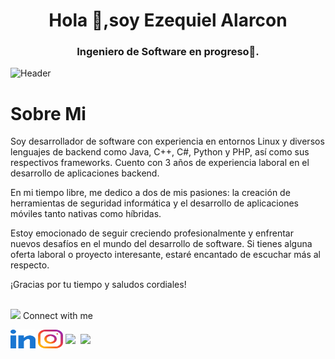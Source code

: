 <h1 align="center">Hola 👋,soy  Ezequiel Alarcon </h1>
<h3 align="center">Ingeniero de Software en progreso🌟.</h3>

![Header](https://i.imgur.com/rMStc7p.png "Header")

<h1>Sobre Mi</h1>

<p>Soy desarrollador de software con experiencia en entornos Linux y diversos lenguajes de backend como Java, C++, C#, Python y PHP, así como sus respectivos frameworks. Cuento con 3 años de experiencia laboral en el desarrollo de aplicaciones backend.
 
  En mi tiempo libre, me dedico a dos de mis pasiones: la creación de herramientas de seguridad informática y el desarrollo de aplicaciones móviles tanto nativas como híbridas.

Estoy emocionado de seguir creciendo profesionalmente y enfrentar nuevos desafíos en el mundo del desarrollo de software. Si tienes alguna oferta laboral o proyecto interesante, estaré encantado de escuchar más al respecto.

¡Gracias por tu tiempo y saludos cordiales!
<p/>
<br/>
<img src="https://media.giphy.com/media/iY8CRBdQXODJSCERIr/giphy.gif" width="30px"> Connect with me
<p align="left">
<a href="linkedin.com/in/ezequiel-alarcón-mejía-520580255
" target="blank"><img align="center" src="https://raw.githubusercontent.com/SubhadeepZilong/SubhadeepZilong/main/icons/Social/linked-in-alt.svg" alt="subhadeep-chakraborty-b341a8191" height="30" width="40" /></a>
<a href="https://www.instagram.com/eze_alarcon98/" target="blank"><img align="center" src="https://raw.githubusercontent.com/SubhadeepZilong/SubhadeepZilong/main/icons/Social/instagram.svg" alt="subhadeepzilong" height="30" width="40" /></a>
<a href="ezequielalarconmejia@gmail.com"> <img align="center" src="https://img.icons8.com/fluent/48/000000/gmail.png" width="3.5%"/></a><span>&nbsp;</span>
<a href="https://wa.link/0lx92y"> <img align="center" src="https://img.icons8.com/fluent/48/000000/whatsapp.png" width="3.5%"/></a><span>&nbsp;</span>
    
